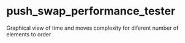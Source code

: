 # push_swap_performance_tester
Graphical view of time and moves complexity for diferent number of elements to order
